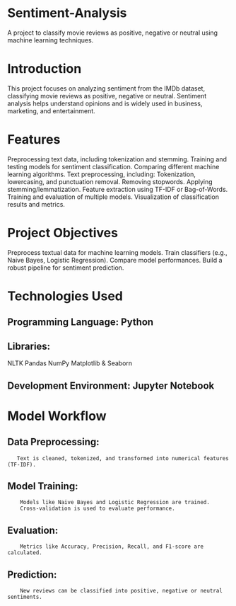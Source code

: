 # Sentiment-Analysis
A project to classify movie reviews as positive, negative or neutral using machine learning techniques.

# Introduction
This project focuses on analyzing sentiment from the IMDb dataset, classifying movie reviews as positive, negative or neutral. Sentiment analysis helps understand opinions and is widely used in business, marketing, and entertainment.

# Features
Preprocessing text data, including tokenization and stemming.
Training and testing models for sentiment classification.
Comparing different machine learning algorithms.
Text preprocessing, including:
Tokenization, lowercasing, and punctuation removal.
Removing stopwords.
Applying stemming/lemmatization.
Feature extraction using TF-IDF or Bag-of-Words.
Training and evaluation of multiple models.
Visualization of classification results and metrics.

# Project Objectives
Preprocess textual data for machine learning models.
Train classifiers (e.g., Naive Bayes, Logistic Regression).
Compare model performances.
Build a robust pipeline for sentiment prediction.

# Technologies Used
## Programming Language: Python
## Libraries:
NLTK
Pandas
NumPy
Matplotlib & Seaborn
## Development Environment: Jupyter Notebook

# Model Workflow
## Data Preprocessing:
       Text is cleaned, tokenized, and transformed into numerical features (TF-IDF).
## Model Training:
        Models like Naive Bayes and Logistic Regression are trained.
        Cross-validation is used to evaluate performance.
## Evaluation:
        Metrics like Accuracy, Precision, Recall, and F1-score are calculated.
## Prediction:
        New reviews can be classified into positive, negative or neutral sentiments.

